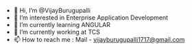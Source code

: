 - 👋 Hi, I’m @VijayBurugupalli
- 👀 I’m interested in Enterprise Application Development
- 🌱 I’m currently learning ANGULAR
- 💞️ I’m currently working at TCS
- 📫 How to reach me : Mail - vijayburugupalli1717@gmail.com

<!---
VijayBurugupalli/VijayBurugupalli is a ✨ special ✨ repository because its `README.md` (this file) appears on your GitHub profile.
You can click the Preview link to take a look at your changes.
--->
